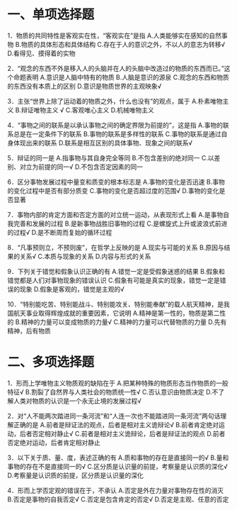 # 一、单项选择题
1．物质的共同特性是客观实在性，“客观实在”是指
A.人类能够实在感知的自然事物
B.物质的具体形态和具体结构
C.存在于人的意识之外，不以人的意志为转移√
D.看得见、摸得着的实物

2．“观念的东西不外是移入人的头脑并在人的头脑中改造过的物质的东西而已。”这个命题表明
A.意识是人脑中特有的物质
B.人脑是意识的源泉
C.观念的东西和物质的东西没有本质上的区别
D.意识是物质世界的主观映象√

3．主张“世界上除了运动着的物质之外，什么也没有”的观点，属于
A.朴素唯物主义
B.辩证唯物主义 √
C.客观唯心主义
D.机械唯物主义 

4．“事物之间的联系是以承认事物之间的确定界限为前提的”，这是指
A.事物的联系总是在一定条件下的联系
B.事物的联系是多样性的联系
C.事物的联系是通过自身体现出来的联系
D.联系是相互区别的具体事物、现象之间的联系√

5．辩证的同一是
A.指事物与其自身完全等同
B.不包含差别的绝对同一
C.以差别、对立为前提的同一√
D.不包含否定因素的同一

6．区分事物发展过程中量变和质变的根本标志是
A.事物的变化是否迅速
B.事物的变化过程中是否有部分质变
C.事物的变化是否超过度的范围√
D.事物的变化是否显著

7．事物内部的肯定方面和否定方面的对立统一运动，从表现形式上看
A.是事物自我完善和发展的过程
B.是新事物战胜旧事物的过程
C.是螺旋式上升或波浪式前进的过程√
D.是不断周而复始的循环过程

8．“凡事预则立，不预则废”，在哲学上反映的是
A.现实与可能的关系
B.原因与结果的关系√
C.本质与现象的关系
D.内容与形式的关系

9．下列关于错觉和假象认识正确的有
A.错觉一定是受假象迷惑的结果
B.假象和错觉都是人们对事物现象的错误认识
C.假象有可能是真实的现象，错觉一定是错误的现象
D.假象是客观的，错觉是主观的√

10．“特别能吃苦、特别能战斗、特别能攻关、特别能奉献”的载人航天精神，是我国航天事业取得辉煌成就的重要因素，它说明
A.精神是第一性的，物质是第二性的
B.精神的力量可以变成物质的力量√
C.精神的力量可以代替物质的力量
D.先有精神，后有物质
# 二、多项选择题
1．形而上学唯物主义物质观的缺陷在于
A.把某种特殊的物质形态当作物质的一般特征√
B.割裂了自然界与人类社会的物质统一性√
C.否认意识由物质决定
D.不了解人类对物质的认识是一个永无止境的发展过程√

2．对“人不能两次踏进同一条河流”和“人连一次也不能踏进同一条河流”两句话理解正确的是
A.前者是辩证法的观点，后者是相对主义诡辩论√
B.前者肯定绝对运动，后者否定相对静止√
C.前者是相对主义诡辩论，后者是辩证法的观点
D.前者否定绝对运动，后者肯定相对静止

3．以下关于质、量、度，表述正确的有
A.质和事物的存在是直接同一的√
B.量和事物的存在不是直接同一的√
C.区分质是认识量的前提，考察量是认识质的深化√
D.考察量是认识质的前提，区分质是认识量的深化

4．形而上学否定观的错误在于，不承认
A.否定是外在力量对事物存在性的消灭
B.否定是事物的自我否定√
C.否定是包含肯定的否定√
D.否定是主观、任意的否定